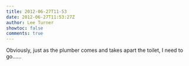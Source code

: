 ```yaml
---
title: 2012-06-27T11-53
date: 2012-06-27T11:53:27Z
author: Lee Turner
showtoc: false
comments: true
---
```


Obviously, just as the plumber comes and takes apart the toilet, I need to go......

